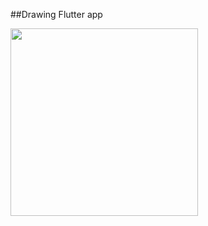 ##Drawing Flutter app


<img src="https://github.com/dikadk/Drawweee/blob/master/pic/pic1.png" width="300">![]()
